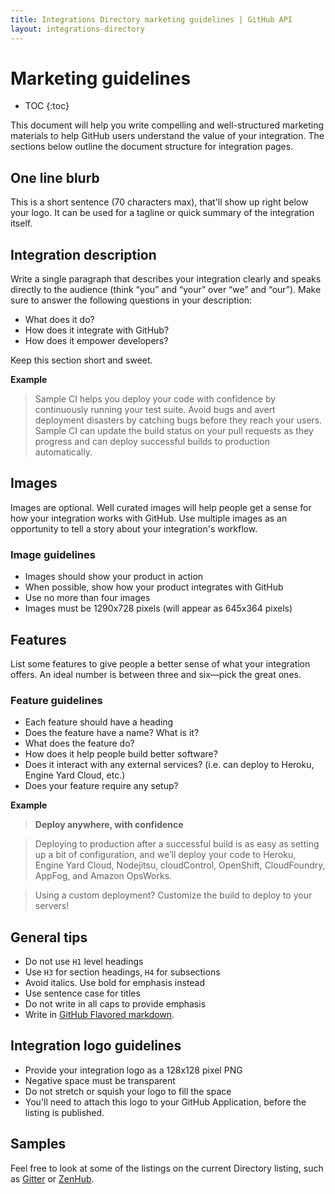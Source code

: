 ```yaml
---
title: Integrations Directory marketing guidelines | GitHub API
layout: integrations-directory
---
```


# Marketing guidelines

* TOC
{:toc}

This document will help you write compelling and well-structured marketing materials to help GitHub users understand the value of your integration. The sections below outline the document structure for integration pages.

## One line blurb

This is a short sentence (70 characters max), that'll show up right below your logo. It can be used for a tagline or quick summary of the integration itself.

## Integration description

Write a single paragraph that describes your integration clearly and speaks directly to the audience (think “you” and “your” over “we” and “our”). Make sure to answer the following questions in your description:

- What does it do?
- How does it integrate with GitHub?
- How does it empower developers?

Keep this section short and sweet.

**Example**
> Sample CI helps you deploy your code with confidence by continuously running your test suite. Avoid bugs and avert deployment disasters by catching bugs before they reach your users. Sample CI can update the build status on your pull requests as they progress and can deploy successful builds to production automatically.  

## Images

Images are optional. Well curated images will help people get a sense for how your integration works with GitHub. Use multiple images as an opportunity to tell a story about your integration's workflow.

### Image guidelines
- Images should show your product in action
- When possible, show how your product integrates with GitHub
- Use no more than four images
- Images must be 1290x728 pixels (will appear as 645x364 pixels)

## Features

List some features to give people a better sense of what your integration offers. An ideal number is between three and six—pick the great ones.

### Feature guidelines
- Each feature should have a heading
- Does the feature have a name? What is it?
- What does the feature do?
- How does it help people build better software?
- Does it interact with any external services? (i.e. can deploy to Heroku, Engine Yard Cloud, etc.)
- Does your feature require any setup?

**Example**
> **Deploy anywhere, with confidence**

> Deploying to production after a successful build is as easy as setting up a bit of configuration, and we’ll deploy your code to Heroku, Engine Yard Cloud, Nodejitsu, cloudControl, OpenShift, CloudFoundry, AppFog, and Amazon OpsWorks.

> Using a custom deployment? Customize the build to deploy to your servers!

## General tips
- Do not use `H1` level headings
- Use `H3` for section headings, `H4` for subsections
- Avoid italics. Use bold for emphasis instead
- Use sentence case for titles
- Do not write in all caps to provide emphasis
- Write in [GitHub Flavored markdown](https://help.github.com/articles/github-flavored-markdown/).

## Integration logo guidelines
- Provide your integration logo as a 128x128 pixel PNG
- Negative space must be transparent
- Do not stretch or squish your logo to fill the space
- You'll need to attach this logo to your GitHub Application, before the listing is published.

## Samples
Feel free to look at some of the listings on the current Directory listing, such as [Gitter](https://github.com/integrations/gitter) or [ZenHub](https://github.com/integrations/zenhub).
